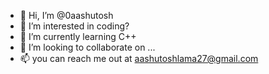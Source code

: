 - 👋 Hi, I’m @0aashutosh
- 👀 I’m interested in coding?
- 🌱 I’m currently learning C++
- 💞️ I’m looking to collaborate on ...
- 📫 you can reach me out at aashutoshlama27@gmail.com

<!---
0aashutosh/0aashutosh is a ✨ special ✨ repository because its `README.md` (this file) appears on your GitHub profile.
You can click the Preview link to take a look at your changes.
--->
